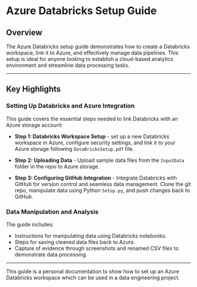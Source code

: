 # Azure Databricks Setup Guide

## Overview

The Azure Databricks setup guide demonstrates how to create a Databricks workspace, link it to Azure, and effectively manage data pipelines. This setup is ideal for anyone looking to establish a cloud-based analytics environment and streamline data processing tasks.

---

## Key Highlights

### Setting Up Databricks and Azure Integration

This guide covers the essential steps needed to link Databricks with an Azure storage account:

- **Step 1: Databricks Workspace Setup** - set up a new Databricks workspace in Azure, configure security settings, and link it to your Azure storage following `DataBricksSetup.pdf` file.

- **Step 2: Uploading Data** - Upload sample data files from the `InputData` folder in the repo to Azure storage.

- **Step 3: Configuring GitHub Integration** - Integrate Databricks with GitHub for version control and seamless data management. Clone the git repo, manipulate data using Python `Setup.py`, and push changes back to GitHub.

### Data Manipulation and Analysis

The guide includes:

- Instructions for manipulating data using Databricks notebooks.
- Steps for saving cleaned data files back to Azure.
- Capture of evidence through screenshots and renamed CSV files to demonstrate data processing.

---

This guide is a personal documentation to show how to set up an Azure Databricks workspace which can be used in a data engineering project.

